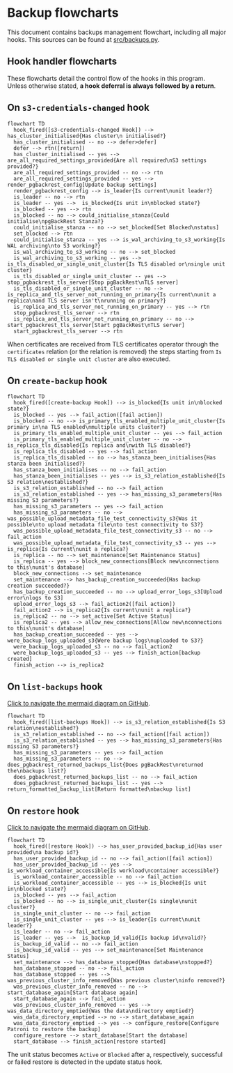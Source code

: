 # Backup flowcharts

This document contains backups management flowchart, including all major hooks. This sources can be found at [src/backups.py](https://github.com/canonical/postgresql-k8s-operator/blob/main/src/backups.py).

## Hook handler flowcharts

These flowcharts detail the control flow of the hooks in this program. Unless otherwise stated, **a hook deferral is always followed by a return**.

## On `s3-credentials-changed` hook

```mermaid
flowchart TD
  hook_fired([s3-credentials-changed Hook]) --> has_cluster_initialised{Has cluster\n initialised?}
  has_cluster_initialised -- no --> defer>defer]
  defer --> rtn([return])
  has_cluster_initialised -- yes --> are_all_required_settings_provided{Are all required\nS3 settings provided?}
  are_all_required_settings_provided -- no --> rtn
  are_all_required_settings_provided -- yes --> render_pgbackrest_config[Update backup settings]
  render_pgbackrest_config --> is_leader{Is current\nunit leader?}
  is_leader -- no --> rtn
  is_leader -- yes -->  is_blocked{Is unit in\nblocked state?}
  is_blocked -- yes --> rtn
  is_blocked -- no --> could_initialise_stanza{Could initialise\npgBackRest Stanza?}
  could_initialise_stanza -- no --> set_blocked[Set Blocked\nstatus]
  set_blocked --> rtn
  could_initialise_stanza -- yes --> is_wal_archiving_to_s3_working{Is WAL archiving\nto S3 working?}
  is_wal_archiving_to_s3_working -- no --> set_blocked
  is_wal_archiving_to_s3_working -- yes --> is_tls_disabled_or_single_unit_cluster{Is TLS disabled or\nsingle unit cluster}
  is_tls_disabled_or_single_unit_cluster -- yes --> stop_pgbackrest_tls_server[Stop pgBackRest\nTLS server]
  is_tls_disabled_or_single_unit_cluster -- no --> is_replica_and_tls_server_not_running_on_primary{Is current\nunit a replica\nand TLS server isn't\nrunning on primary?}
  is_replica_and_tls_server_not_running_on_primary -- yes --> rtn
  stop_pgbackrest_tls_server --> rtn
  is_replica_and_tls_server_not_running_on_primary -- no --> start_pgbackrest_tls_server[Start pgBackRest\nTLS server]
  start_pgbackrest_tls_server --> rtn
```

When certificates are received from TLS certificates operator through the `certificates` relation (or the relation is removed) the steps starting from `Is TLS disabled or single unit cluster` are also executed.

## On `create-backup` hook

```mermaid
flowchart TD
  hook_fired([create-backup Hook]) --> is_blocked{Is unit in\nblocked state?}
  is_blocked -- yes --> fail_action([fail action])
  is_blocked -- no --> is_primary_tls_enabled_multiple_unit_cluster{Is primary in\na TLS enabled\nmultiple units cluster?}
  is_primary_tls_enabled_multiple_unit_cluster -- yes --> fail_action
  is_primary_tls_enabled_multiple_unit_cluster -- no --> is_replica_tls_disabled{Is replica and\nwith TLS disabled?}
  is_replica_tls_disabled -- yes --> fail_action
  is_replica_tls_disabled -- no --> has_stanza_been_initialises{Has stanza been initialised?}
  has_stanza_been_initialises -- no --> fail_action
  has_stanza_been_initialises -- yes --> is_s3_relation_established{Is S3 relation\nestablished?}
  is_s3_relation_established -- no --> fail_action
  is_s3_relation_established -- yes --> has_missing_s3_parameters{Has missing S3 parameters?}
  has_missing_s3_parameters -- yes --> fail_action
  has_missing_s3_parameters -- no --> was_possible_upload_metadata_file_test_connectivity_s3{Was it possible\nto upload metadata file\nto test connectivity to S3?}
  was_possible_upload_metadata_file_test_connectivity_s3 -- no --> fail_action
  was_possible_upload_metadata_file_test_connectivity_s3 -- yes --> is_replica{Is current\nunit a replica?}
  is_replica -- no --> set_maintenance[Set Maintenance Status]
  is_replica -- yes --> block_new_connections[Block new\nconnections to this\nunit's database]
  block_new_connections --> set_maintenance
  set_maintenance --> has_backup_creation_succeeded{Has backup creation succeeded?}
  has_backup_creation_succeeded -- no --> upload_error_logs_s3[Upload error\nlogs to S3]
  upload_error_logs_s3 --> fail_action2([fail action])
  fail_action2 --> is_replica2{Is current\nunit a replica?}
  is_replica2 -- no --> set_active[Set Active Status]
  is_replica2 -- yes --> allow_new_connections[Allow new\nconnections to this\nunit's database]
  has_backup_creation_succeeded -- yes --> were_backup_logs_uploaded_s3{Were backup logs\nuploaded to S3?}
  were_backup_logs_uploaded_s3 -- no --> fail_action2
  were_backup_logs_uploaded_s3 -- yes --> finish_action[backup created]
  finish_action --> is_replica2
```

## On `list-backups` hook
[Click to navigate the mermaid diagram on GitHub](https://github.com/canonical/postgresql-k8s-operator/blob/main/docs/explanation/e-backups.md).

```mermaid
flowchart TD
  hook_fired([list-backups Hook]) --> is_s3_relation_established{Is S3 relation\nestablished?}
  is_s3_relation_established -- no --> fail_action([fail action])
  is_s3_relation_established -- yes --> has_missing_s3_parameters{Has missing S3 parameters?}
  has_missing_s3_parameters -- yes --> fail_action
  has_missing_s3_parameters -- no --> does_pgbackrest_returned_backups_list{Does pgBackRest\nreturned the\nbackups list?}
  does_pgbackrest_returned_backups_list -- no --> fail_action
  does_pgbackrest_returned_backups_list -- yes --> return_formatted_backup_list[Return formatted\nbackup list]
```

## On `restore` hook
[Click to navigate the mermaid diagram on GitHub](https://github.com/canonical/postgresql-k8s-operator/blob/main/docs/explanation/e-backups.md).

```mermaid
flowchart TD
  hook_fired([restore Hook]) --> has_user_provided_backup_id{Has user provided\na backup id?}
  has_user_provided_backup_id -- no --> fail_action([fail action])
  has_user_provided_backup_id -- yes --> is_workload_container_accessible{Is workload\ncontainer accessible?}
  is_workload_container_accessible -- no --> fail_action
  is_workload_container_accessible -- yes --> is_blocked{Is unit in\nblocked state?}
  is_blocked -- yes --> fail_action
  is_blocked -- no --> is_single_unit_cluster{Is single\nunit cluster?}
  is_single_unit_cluster -- no --> fail_action
  is_single_unit_cluster -- yes --> is_leader{Is current\nunit leader?} 
  is_leader -- no --> fail_action
  is_leader -- yes -->  is_backup_id_valid{Is backup id\nvalid?}
  is_backup_id_valid -- no --> fail_action
  is_backup_id_valid -- yes --> set_maintenance[Set Maintenance Status]
  set_maintenance --> has_database_stopped{Has database\nstopped?}
  has_database_stopped -- no --> fail_action
  has_database_stopped -- yes --> was_previous_cluster_info_removed{Was previous cluster\ninfo removed?}
  was_previous_cluster_info_removed -- no --> start_database_again[Start database again]
  start_database_again --> fail_action
  was_previous_cluster_info_removed -- yes --> was_data_directory_emptied{Was the data\ndirectory emptied?}
  was_data_directory_emptied --> no --> start_database_again
  was_data_directory_emptied --> yes --> configure_restore[Configure Patroni to restore the backup]
  configure_restore --> start_database[Start the database]
  start_database --> finish_action[restore started]
```

The unit status becomes `Active` or `Blocked` after a, respectively, successful or failed restore
is detected in the update status hook.

